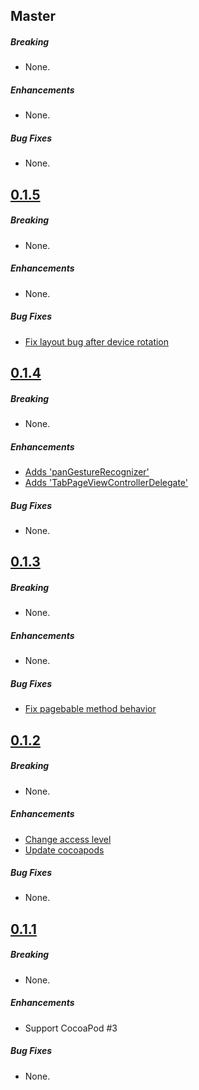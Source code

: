 ## Master

##### Breaking

* None.

##### Enhancements

* None.

##### Bug Fixes

* None.

## [0.1.5](https://github.com/cats-oss/Chausie/releases/tag/0.1.5)

##### Breaking

* None.

##### Enhancements

* None.

##### Bug Fixes

* [Fix layout bug after device rotation](https://github.com/cats-oss/Chausie/pull/6)

## [0.1.4](https://github.com/cats-oss/Chausie/releases/tag/0.1.4)

##### Breaking

* None.

##### Enhancements

* [Adds 'panGestureRecognizer'](https://github.com/cats-oss/Chausie/pull/5/commits/5e9945263ab61840d19cd26c749e87933c70e3d4)
* [Adds 'TabPageViewControllerDelegate'](https://github.com/cats-oss/Chausie/pull/5/commits/f0a568483627bf83f8457936d52082ad5ff87b91)

##### Bug Fixes

* None.

## [0.1.3](https://github.com/cats-oss/Chausie/releases/tag/0.1.3)

##### Breaking

* None.

##### Enhancements

* None.

##### Bug Fixes

* [Fix pagebable method behavior](https://github.com/cats-oss/Chausie/commit/120d55f5a52dd914a273c4846a19c2c4da9cfa9f)

## [0.1.2](https://github.com/cats-oss/Chausie/releases/tag/0.1.2)

##### Breaking

* None.

##### Enhancements

* [Change access level ](https://github.com/cats-oss/Chausie/commit/ddf88edbe8470653792e20b5ca127dabcafda3c1)
* [Update cocoapods](https://github.com/cats-oss/Chausie/commit/f0088a7f3dbbf9c67d2f65497dbc6154277a568d)

##### Bug Fixes

* None.

## [0.1.1](https://github.com/cats-oss/Chausie/releases/tag/0.1.1)

##### Breaking

* None. 

##### Enhancements

* Support CocoaPod #3

##### Bug Fixes

* None. 
